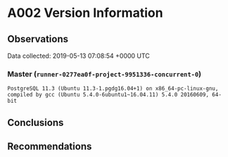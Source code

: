 # A002 Version Information #

## Observations ##
Data collected: 2019-05-13 07:08:54 +0000 UTC  



### Master (`runner-0277ea0f-project-9951336-concurrent-0`) ###

```
PostgreSQL 11.3 (Ubuntu 11.3-1.pgdg16.04+1) on x86_64-pc-linux-gnu, compiled by gcc (Ubuntu 5.4.0-6ubuntu1~16.04.11) 5.4.0 20160609, 64-bit
```






## Conclusions ##


## Recommendations ##

